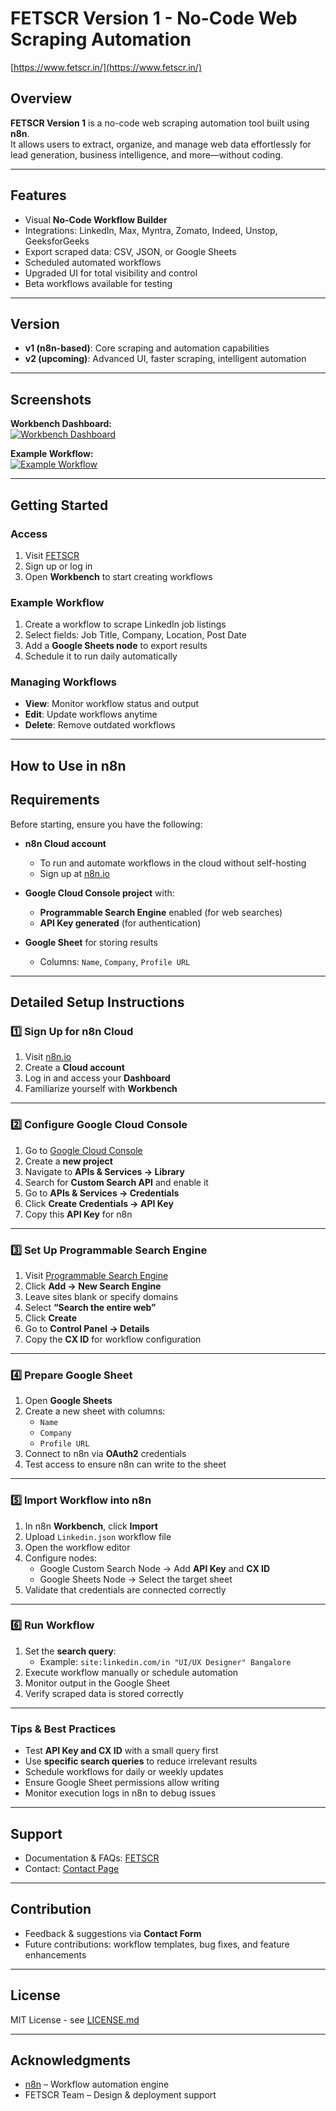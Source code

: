 # FETSCR Version 1 - No-Code Web Scraping Automation

[https://www.fetscr.in/](https://www.fetscr.in/)

## Overview
**FETSCR Version 1** is a no-code web scraping automation tool built using **n8n**.  
It allows users to extract, organize, and manage web data effortlessly for lead generation, business intelligence, and more—without coding.

---

## Features
- Visual **No-Code Workflow Builder**
- Integrations: LinkedIn, Max, Myntra, Zomato, Indeed, Unstop, GeeksforGeeks
- Export scraped data: CSV, JSON, or Google Sheets
- Scheduled automated workflows
- Upgraded UI for total visibility and control
- Beta workflows available for testing

---

## Version
- **v1 (n8n-based)**: Core scraping and automation capabilities  
- **v2 (upcoming)**: Advanced UI, faster scraping, intelligent automation

---

## Screenshots

**Workbench Dashboard:**  
[![Workbench Dashboard](https://framerusercontent.com/images/XD6HgZm7Rw2znvnXwR3O1aNFRM.png?scale-down-to=1024)](https://framerusercontent.com/images/XD6HgZm7Rw2znvnXwR3O1aNFRM.png?scale-down-to=1024)

**Example Workflow:**  
[![Example Workflow](https://framerusercontent.com/images/h9prinz0SiFA0M5tz9opYoMvodo.png)](https://framerusercontent.com/images/h9prinz0SiFA0M5tz9opYoMvodo.png)

---

## Getting Started

### Access
1. Visit [FETSCR](https://www.fetscr.in/)  
2. Sign up or log in  
3. Open **Workbench** to start creating workflows

### Example Workflow
1. Create a workflow to scrape LinkedIn job listings  
2. Select fields: Job Title, Company, Location, Post Date  
3. Add a **Google Sheets node** to export results  
4. Schedule it to run daily automatically

### Managing Workflows
- **View**: Monitor workflow status and output  
- **Edit**: Update workflows anytime  
- **Delete**: Remove outdated workflows

---

## How to Use in n8n

## Requirements
Before starting, ensure you have the following:

- **n8n Cloud account**  
  - To run and automate workflows in the cloud without self-hosting  
  - Sign up at [n8n.io](https://n8n.io/)  

- **Google Cloud Console project** with:  
  - **Programmable Search Engine** enabled (for web searches)  
  - **API Key generated** (for authentication)  

- **Google Sheet** for storing results  
  - Columns: `Name`, `Company`, `Profile URL`  

---

## Detailed Setup Instructions

### 1️⃣ Sign Up for n8n Cloud
1. Visit [n8n.io](https://n8n.io/)  
2. Create a **Cloud account**  
3. Log in and access your **Dashboard**  
4. Familiarize yourself with **Workbench**  

---

### 2️⃣ Configure Google Cloud Console
1. Go to [Google Cloud Console](https://console.cloud.google.com/)  
2. Create a **new project**  
3. Navigate to **APIs & Services → Library**  
4. Search for **Custom Search API** and enable it  
5. Go to **APIs & Services → Credentials**  
6. Click **Create Credentials → API Key**  
7. Copy this **API Key** for n8n

---

### 3️⃣ Set Up Programmable Search Engine
1. Visit [Programmable Search Engine](https://cse.google.com/cse/all)  
2. Click **Add → New Search Engine**  
3. Leave sites blank or specify domains  
4. Select **“Search the entire web”**  
5. Click **Create**  
6. Go to **Control Panel → Details**  
7. Copy the **CX ID** for workflow configuration

---

### 4️⃣ Prepare Google Sheet
1. Open **Google Sheets**  
2. Create a new sheet with columns:  
   - `Name`  
   - `Company`  
   - `Profile URL`  
3. Connect to n8n via **OAuth2** credentials  
4. Test access to ensure n8n can write to the sheet

---

### 5️⃣ Import Workflow into n8n
1. In n8n **Workbench**, click **Import**  
2. Upload `Linkedin.json` workflow file  
3. Open the workflow editor  
4. Configure nodes:  
   - Google Custom Search Node → Add **API Key** and **CX ID**  
   - Google Sheets Node → Select the target sheet  
5. Validate that credentials are connected correctly

---

### 6️⃣ Run Workflow
1. Set the **search query**:  
   - Example: `site:linkedin.com/in "UI/UX Designer" Bangalore`  
2. Execute workflow manually or schedule automation  
3. Monitor output in the Google Sheet  
4. Verify scraped data is stored correctly

---

### Tips & Best Practices
- Test **API Key and CX ID** with a small query first  
- Use **specific search queries** to reduce irrelevant results  
- Schedule workflows for daily or weekly updates  
- Ensure Google Sheet permissions allow writing  
- Monitor execution logs in n8n to debug issues

---

## Support
- Documentation & FAQs: [FETSCR](https://www.fetscr.in/)  
- Contact: [Contact Page](https://www.fetscr.in/)

---

## Contribution
- Feedback & suggestions via **Contact Form**  
- Future contributions: workflow templates, bug fixes, and feature enhancements

---

## License
MIT License - see [LICENSE.md](LICENSE.md)

---

## Acknowledgments
- [n8n](https://n8n.io/) – Workflow automation engine  
- FETSCR Team – Design & deployment support
